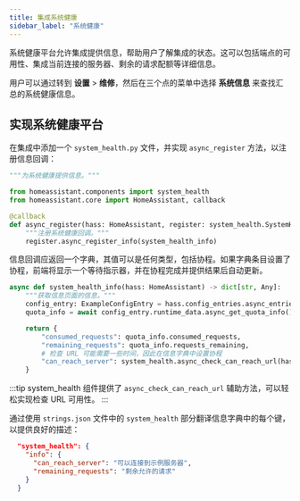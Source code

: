 ```yaml
---
title: 集成系统健康
sidebar_label: "系统健康"
---
```


系统健康平台允许集成提供信息，帮助用户了解集成的状态。这可以包括端点的可用性、集成当前连接的服务器、剩余的请求配额等详细信息。

用户可以通过转到 **设置** > **维修**，然后在三个点的菜单中选择 **系统信息** 来查找汇总的系统健康信息。

## 实现系统健康平台

在集成中添加一个 `system_health.py` 文件，并实现 `async_register` 方法，以注册信息回调：

```python
"""为系统健康提供信息。"""

from homeassistant.components import system_health
from homeassistant.core import HomeAssistant, callback

@callback
def async_register(hass: HomeAssistant, register: system_health.SystemHealthRegistration) -> None:
    """注册系统健康回调。"""
    register.async_register_info(system_health_info)
```

信息回调应返回一个字典，其值可以是任何类型，包括协程。如果字典条目设置了协程，前端将显示一个等待指示器，并在协程完成并提供结果后自动更新。

```python
async def system_health_info(hass: HomeAssistant) -> dict[str, Any]:
    """获取信息页面的信息。"""
    config_entry: ExampleConfigEntry = hass.config_entries.async_entries(DOMAIN)[0]
    quota_info = await config_entry.runtime_data.async_get_quota_info()

    return {
        "consumed_requests": quota_info.consumed_requests,
        "remaining_requests": quota_info.requests_remaining,
        # 检查 URL 可能需要一些时间，因此在信息字典中设置协程
        "can_reach_server": system_health.async_check_can_reach_url(hass, ENDPOINT),
    }
```

:::tip
system_health 组件提供了 `async_check_can_reach_url` 辅助方法，可以轻松实现检查 URL 可用性。
:::


通过使用 `strings.json` 文件中的 `system_health` 部分翻译信息字典中的每个键，以提供良好的描述：

```json
  "system_health": {
    "info": {
      "can_reach_server": "可以连接到示例服务器",
      "remaining_requests": "剩余允许的请求"
    }
  }
